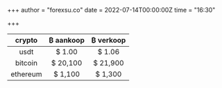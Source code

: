 +++
author = "forexsu.co"
date = 2022-07-14T00:00:00Z
time = "16:30"

+++


crypto|₿ aankoop|₿ verkoop
:-----:|:-----:|:-----:
usdt  |$ 1.00|$ 1.06
bitcoin  |$ 20,100|$ 21,900
ethereum |$ 1,100|$ 1,300
